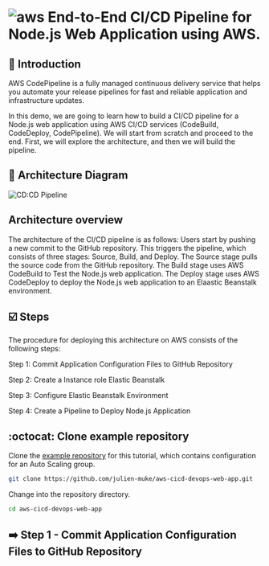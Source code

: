 # ![aws](https://github.com/julien-muke/Search-Engine-Website-using-AWS/assets/110755734/01cd6124-8014-4baa-a5fe-bd227844d263) End-to-End CI/CD Pipeline for Node.js Web Application using AWS.


## <a name="introduction">🤖 Introduction</a>

AWS CodePipeline is a fully managed continuous delivery service that helps you automate your release pipelines for fast and reliable application and infrastructure updates.

In this demo, we are going to learn how to build a CI/CD pipeline for a Node.js web application using AWS CI/CD services (CodeBuild, CodeDeploy, CodePipeline). We will start from scratch and proceed to the end. First, we will explore the architecture, and then we will build the pipeline.


## <a name="design">📐 Architecture Diagram</a>

![CD:CD Pipeline](https://github.com/julien-muke/aws-cicd-devops-web-app/assets/110755734/2c83b581-36ae-4464-ae64-3be22531cb43)

## Architecture overview

The architecture of the CI/CD pipeline is as follows: Users start by pushing a new commit to the GitHub repository. This triggers the pipeline, which consists of three stages: Source, Build, and Deploy. The Source stage pulls the source code from the GitHub repository. The Build stage uses AWS CodeBuild to Test the Node.js web application. The Deploy stage uses AWS CodeDeploy to deploy the Node.js web application to an Elaastic Beanstalk environment.

## <a name="steps">☑️ Steps</a>

The procedure for deploying this architecture on AWS consists of the following steps:

Step 1: Commit Application Configuration Files to GitHub Repository

Step 2: Create a Instance role Elastic Beanstalk

Step 3: Configure Elastic Beanstalk Environment

Step 4: Create a Pipeline to Deploy Node.js Application


##  	:octocat: Clone example repository

Clone the [example repository](https://github.com/julien-muke/learn-terraform-aws-asg) for this tutorial, which contains configuration for an Auto Scaling group.

```bash
git clone https://github.com/julien-muke/aws-cicd-devops-web-app.git
```

Change into the repository directory.

```bash
cd aws-cicd-devops-web-app
```

## ➡️ Step 1 - Commit Application Configuration Files to GitHub Repository

